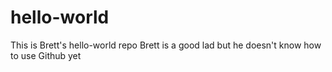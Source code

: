 # hello-world
This is Brett's hello-world repo
     Brett is a good lad but he doesn't know how to use Github yet
